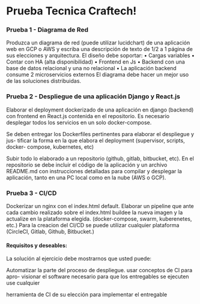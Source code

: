 

# Prueba Tecnica Craftech!



### Prueba 1  - Diagrama de Red
 Produzca un diagrama de red (puede utilizar
lucidchart) de una aplicación web en GCP o AWS y escriba una descripción de
texto de 1/2 a 1 página de sus elecciones y arquitectura.
El diseño debe soportar:
• Cargas variables
• Contar con HA (alta disponibilidad)
• Frontend en Js
• Backend con una base de datos relacional y una no relacional
• La aplicación backend consume 2 microservicios externos
El diagrama debe hacer un mejor uso de las soluciones distribuidas.

### Prueba 2 - Despliegue de una aplicación Django y React.js 
Elaborar el deployment dockerizado de una aplicación en django (backend) con frontend
en React.js contenida en el repositorio. Es necesario desplegar todos los servicios
en un solo docker-compose.

Se deben entregar los Dockerfiles pertinentes para elaborar el despliegue y jus-
tificar la forma en la que elabora el deployment (supervisor, scripts, docker-
compose, kubernetes, etc)

Subir todo lo elaborado a un repositorio (github, gitlab, bitbucket, etc). En el
repositorio se debe incluir el código de la aplicación y un archivo README.md
con instrucciones detalladas para compilar y desplegar la aplicación, tanto en
una PC local como en la nube (AWS o GCP).

### Prueba 3 - CI/CD 
Dockerizar un nginx con el index.html default. Elaborar un pipeline que ante cada cambio realizado sobre el index.html buildee 
la nueva imagen y la actualize en la plataforma elegida. (docker-compose,
swarm, kuberenetes, etc.) Para la creacion del CI/CD se puede utilizar cualquier
plataforma (CircleCI, Gitlab, Github, Bitbucket.)


#### Requisitos y deseables:
La solución al ejercicio debe mostrarnos que usted puede:

Automatizar la parte del proceso de despliegue. usar conceptos de CI para apro-
visionar el software necesario para que los entregables se ejecuten use cualquier

herramienta de CI de su elección para implementar el entregable
